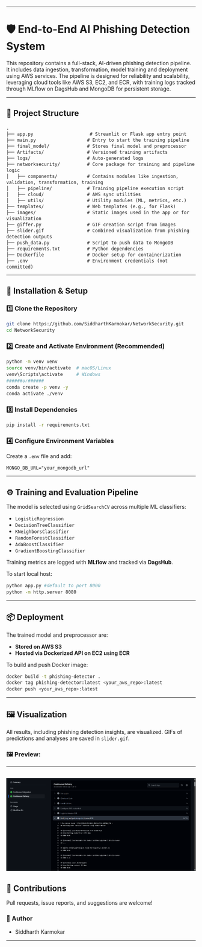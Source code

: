 
---

# 🛡️ End-to-End AI Phishing Detection System

This repository contains a full-stack, AI-driven phishing detection pipeline. It includes data ingestion, transformation, model training and deployment using AWS services. The pipeline is designed for reliability and scalability, leveraging cloud tools like AWS S3, EC2, and ECR, with training logs tracked through MLflow on DagsHub and MongoDB for persistent storage.

---

## 📂 Project Structure

```
.
├── app.py                     # Streamlit or Flask app entry point
├── main.py                   # Entry to start the training pipeline
├── final_model/              # Stores final model and preprocessor
├── Artifacts/                # Versioned training artifacts
├── logs/                     # Auto-generated logs
├── networksecurity/          # Core package for training and pipeline logic
│   ├── components/           # Contains modules like ingestion, validation, transformation, training
│   ├── pipeline/             # Training pipeline execution script
│   ├── cloud/                # AWS sync utilities
│   ├── utils/                # Utility modules (ML, metrics, etc.)
├── templates/                # Web templates (e.g., for Flask)
├── images/                   # Static images used in the app or for visualization
├── giffer.py                 # GIF creation script from images
├── slider.gif                # Combined visualization from phishing detection outputs
├── push_data.py              # Script to push data to MongoDB
├── requirements.txt          # Python dependencies
├── Dockerfile                # Docker setup for containerization
├── .env                      # Environment credentials (not committed)
```

---

## 🚀 Installation & Setup

### 1️⃣ Clone the Repository

```bash
git clone https://github.com/SiddharthKarmokar/NetworkSecurity.git
cd NetworkSecurity
```

### 2️⃣ Create and Activate Environment (Recommended)

```bash
python -m venv venv
source venv/bin/activate  # macOS/Linux
venv\Scripts\activate     # Windows
######or######
conda create -p venv -y
conda activate ./venv
```

### 3️⃣ Install Dependencies

```bash
pip install -r requirements.txt
```

### 4️⃣ Configure Environment Variables

Create a `.env` file and add:

```env
MONGO_DB_URL="your_mongodb_url"
```

---

## ⚙️ Training and Evaluation Pipeline

The model is selected using `GridSearchCV` across multiple ML classifiers:

- `LogisticRegression`
- `DecisionTreeClassifier`
- `KNeighborsClassifier`
- `RandomForestClassifier`
- `AdaBoostClassifier`
- `GradientBoostingClassifier`

Training metrics are logged with **MLflow** and tracked via **DagsHub**.

To start local host:
```bash
python app.py #default to port 8000
python -m http.server 8080
```

---

## 📦 Deployment

The trained model and preprocessor are:

- **Stored on AWS S3**
- **Hosted via Dockerized API on EC2 using ECR**

To build and push Docker image:

```bash
docker build -t phishing-detector .
docker tag phishing-detector:latest <your_aws_repo>:latest
docker push <your_aws_repo>:latest
```

---

## 🖼 Visualization

All results, including phishing detection insights, are visualized. GIFs of predictions and analyses are saved in `slider.gif`.

### 🖼 Preview:
---
![GIF Slider](slider.gif)
---

## 🤝 Contributions

Pull requests, issue reports, and suggestions are welcome!

### 👤 Author
- Siddharth Karmokar

---